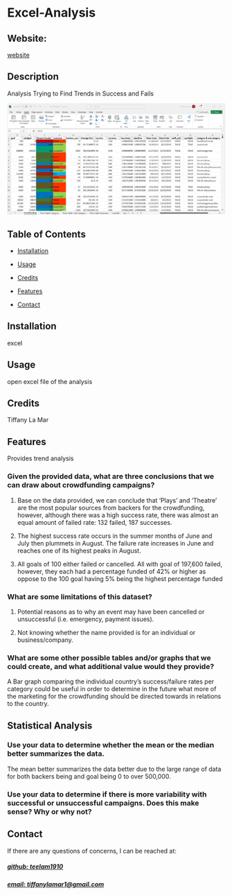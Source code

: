 # Excel-Analysis


## Website: 
[website](tiffanylamar1@gmail.com)

## Description
Analysis Trying to Find Trends in Success and Fails

![app_image](mockup.png)

## Table of Contents

- [Installation](#installation)
- [Usage](#usage)
- [Credits](#credits)

- [Features](#features)

- [Contact](#contact)

## Installation
excel

## Usage
open excel file of the analysis

## Credits
Tiffany La Mar



## Features
Provides trend analysis

### Given the provided data, what are three conclusions that we can draw about crowdfunding campaigns?
1. Base on the data provided, we can conclude that ‘Plays’ and ‘Theatre’ are the most popular sources from backers for the crowdfunding, however, although there was a high success rate, there was almost an equal amount of failed rate: 132 failed, 187 successes.

2. The highest success rate occurs in the summer months of June and July then plummets in August. The failure rate increases in June and reaches one of its highest peaks in August. 

3. All goals of 100 either failed or cancelled. All with goal of 197,600 failed, however, they each had a percentage funded of 42% or higher as oppose to the 100 goal having 5% being the highest percentage funded

### What are some limitations of this dataset?
1.	Potential reasons as to why an event may have been cancelled or unsuccessful (i.e. emergency, payment issues).

2.  Not knowing whether the name provided is for an individual or business/company.

### What are some other possible tables and/or graphs that we could create, and what additional value would they provide?
A Bar graph comparing the individual country’s success/failure rates per category could be useful in order to determine in the future what more of the marketing for the crowdfunding should be directed towards in relations to the country. 

## Statistical Analysis

### Use your data to determine whether the mean or the median better summarizes the data.
The mean better summarizes the data better due to the large range of data for both backers being and goal being 0 to over 500,000. 

### Use your data to determine if there is more variability with successful or unsuccessful campaigns. Does this make sense? Why or why not?





## Contact
If there are any questions of concerns, I can be reached at:
##### [github: teelam1910](https://github.com/teelam1910)
##### [email: tiffanylamar1@gmail.com](mailto:tiffanylamar1@gmail.com)
